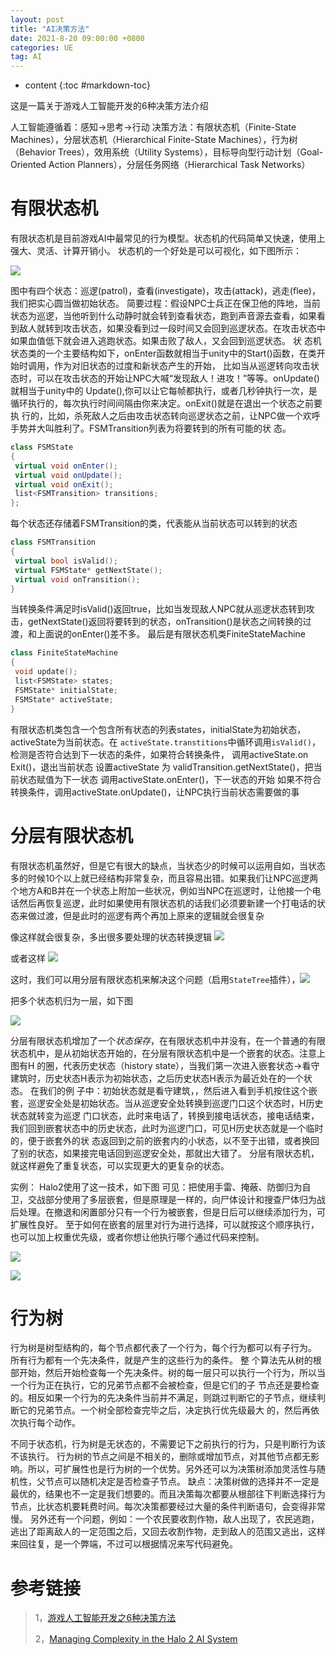 ```yaml
---
layout: post
title: "AI决策方法"
date: 2021-8-20 09:00:00 +0800 
categories: UE
tag: AI
---
```

* content
{:toc #markdown-toc}

这是一篇关于游戏人工智能开发的6种决策方法介绍

<!-- more -->

人工智能遵循着：感知->思考->行动
决策方法：有限状态机（Finite-State Machines），分层状态机（Hierarchical Finite-State Machines），行为树（Behavior Trees），效用系统（Utility Systems），目标导向型行动计划（Goal-Oriented Action Planners），分层任务网络（Hierarchical Task Networks）

# 有限状态机

有限状态机是目前游戏AI中最常见的行为模型。状态机的代码简单又快速，使用上强大、灵活、计算开销小。
状态机的一个好处是可以可视化，如下图所示：

![](D:\WindCrazyGithubio\windcrazy123.github.io\styles\images\ai\AIBasic\FSMachine.jpg)

图中有四个状态：巡逻(patrol)，查看(investigate)，攻击(attack)，逃走(flee)，我们把实心圆当做初始状态。
简要过程：假设NPC士兵正在保卫他的阵地，当前状态为巡逻，当他听到什么动静时就会转到查看状态，跑到声音源去查看，如果看到敌人就转到攻击状态，如果没看到过一段时间又会回到巡逻状态。在攻击状态中如果血值低下就会进入逃跑状态。如果击败了敌人，又会回到巡逻状态。
状 态机状态类的一个主要结构如下，onEnter函数就相当于unity中的Start()函数，在类开始时调用，作为对旧状态的过度和新状态产生的开始， 比如当从巡逻转向攻击状态时，可以在攻击状态的开始让NPC大喊“发现敌人！进攻！”等等。onUpdate()就相当于unity中的 Update(),你可以让它每帧都执行，或者几秒钟执行一次，是循环执行的，每次执行时间间隔由你来决定。onExit()就是在退出一个状态之前要执 行的，比如，杀死敌人之后由攻击状态转向巡逻状态之前，让NPC做一个欢呼手势并大叫胜利了。FSMTransition列表为将要转到的所有可能的状 态。

```c#
class FSMState
{
 virtual void onEnter();
 virtual void onUpdate();
 virtual void onExit();
 list<FSMTransition> transitions;
};
```

每个状态还存储着FSMTransition的类，代表能从当前状态可以转到的状态

```c++
class FSMTransition
{
 virtual bool isValid();
 virtual FSMState* getNextState();
 virtual void onTransition();
}
```

当转换条件满足时isValid()返回true，比如当发现敌人NPC就从巡逻状态转到攻击，getNextState()返回将要转到的状态，onTransition()是状态之间转换的过渡，和上面说的onEnter()差不多。
最后是有限状态机类FiniteStateMachine

```c++
class FiniteStateMachine
{
 void update();
 list<FSMState> states;
 FSMState* initialState;
 FSMState* activeState;
}
```

有限状态机类包含一个包含所有状态的列表states，initialState为初始状态，activeState为当前状态。在 `activeState.transtitions`中循环调用`isValid()`，检测是否符合达到下一状态的条件，如果符合转换条件，
   调用activeState.on Exit()，退出当前状态
   设置activeState 为 validTransition.getNextState()，把当前状态赋值为下一状态
   调用activeState.onEnter()，下一状态的开始
如果不符合转换条件，调用activeState.onUpdate()，让NPC执行当前状态需要做的事

# 分层有限状态机

有限状态机虽然好，但是它有很大的缺点，当状态少的时候可以运用自如，当状态多的时候10个以上就已经结构非常复杂，而且容易出错。如果我们让NPC巡逻两个地方A和B并在一个状态上附加一些状况，例如当NPC在巡逻时，让他接一个电话然后再恢复巡逻，此时如果使用有限状态机的话我们必须要新建一个打电话的状态来做过渡，但是此时的巡逻有两个再加上原来的逻辑就会很复杂

像这样就会很复杂，多出很多要处理的状态转换逻辑
![](D:\WindCrazyGithubio\windcrazy123.github.io\styles\images\ai\AIBasic\FSMachineShortcoming1.png)

或者这样
![](D:\WindCrazyGithubio\windcrazy123.github.io\styles\images\ai\AIBasic\FSMachineShortcoming2.png)

这时，我们可以用分层有限状态机来解决这个问题（启用`StateTree`插件），![](D:\WindCrazyGithubio\windcrazy123.github.io\styles\images\ai\AIBasic\StateTreePlugins.png)

把多个状态机归为一层，如下图

![](D:\WindCrazyGithubio\windcrazy123.github.io\styles\images\ai\AIBasic\HFSMachine1.jpg)

分层有限状态机增加了一个*状态保存*，在有限状态机中并没有，在一个普通的有限状态机中，是从初始状态开始的，在分层有限状态机中是一个嵌套的状态。注意上图有H 的圈，代表历史状态（history state），当我们第一次进入嵌套状态->看守建筑时，历史状态H表示为初始状态，之后历史状态H表示为最近处在的一个状态。
在我们的例 子中：初始状态就是看守建筑，，然后进入看到手机按住这个嵌套，巡逻安全处是初始状态。当从巡逻安全处转换到巡逻门口这个状态时，H历史状态就转变为巡逻 门口状态，此时来电话了，转换到接电话状态，接电话结束，我们回到嵌套状态中的历史状态，此时为巡逻门口，可见H历史状态就是一个临时的，便于嵌套外的状 态返回到之前的嵌套内的小状态，以不至于出错，或者换回了别的状态，如果接完电话回到巡逻安全处，那就出大错了。
分层有限状态机，就这样避免了重复状态，可以实现更大的更复杂的状态。

实例：
Halo2使用了这一技术，如下图
可见：把使用手雷、掩蔽、防御归为自卫，交战部分使用了多层嵌套，但是原理是一样的，向尸体设计和搜查尸体归为战后处理。在撤退和闲置部分只有一个行为被嵌套，但是日后可以继续添加行为，可扩展性良好。
至于如何在嵌套的层里对行为进行选择，可以就按这个顺序执行，也可以加上权重优先级，或者你想让他执行哪个通过代码来控制。

![](D:\WindCrazyGithubio\windcrazy123.github.io\styles\images\ai\AIBasic\Halo2AI0.png)

![](D:\WindCrazyGithubio\windcrazy123.github.io\styles\images\ai\AIBasic\Halo2AI.png)

# 行为树

行为树是树型结构的，每个节点都代表了一个行为，每个行为都可以有子行为。
所有行为都有一个先决条件，就是产生的这些行为的条件。
整 个算法先从树的根部开始，然后开始检查每一个先决条件。树的每一层只可以执行一个行为，所以当一个行为正在执行，它的兄弟节点都不会被检查，但是它们的子 节点还是要检查的。相反如果一个行为的先决条件当前并不满足，则跳过判断它的子节点，继续判断它的兄弟节点。一个树全部检查完毕之后，决定执行优先级最大 的，然后再依次执行每个动作。



不同于状态机，行为树是无状态的，不需要记下之前执行的行为，只是判断行为该不该执行。
行为树的节点之间是不相关的，删除或增加节点，对其他节点都无影响。所以，可扩展性也是行为树的一个优势。另外还可以为决策树添加灵活性与随机性，父节点可以随机决定是否检查子节点。
缺点：决策树做的选择并不一定是最优的，结果也不一定是我们想要的。而且决策每次都要从根部往下判断选择行为节点，比状态机要耗费时间。每次决策都要经过大量的条件判断语句，会变得非常慢。
另外还有一个问题，例如：一个农民要收割作物，敌人出现了，农民逃跑，逃出了距离敌人的一定范围之后，又回去收割作物，走到敌人的范围又逃出，这样来回往复，是一个弊端，不过可以根据情况来写代码避免。

# 参考链接

> 1，[游戏人工智能开发之6种决策方法](https://www.cnblogs.com/zhanlang96/p/4793511.html)
>
> 2，[Managing Complexity in the Halo 2 AI System](https://www.youtube.com/watch?v=m9W-hpxuApk&ab_channel=BungieHaloArchive)
>
> 
